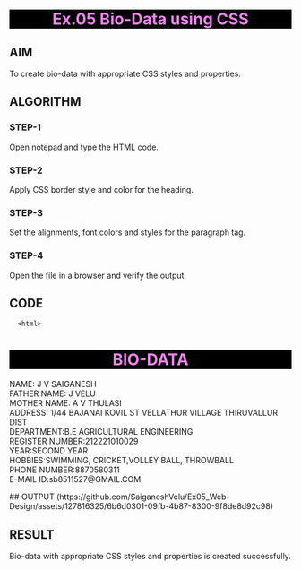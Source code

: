 # Ex.05 Bio-Data using CSS
## AIM
  To create bio-data with appropriate CSS styles and properties.

## ALGORITHM
### STEP-1
  Open notepad and type the HTML code.

### STEP-2
  Apply CSS border style and color for the heading.

### STEP-3
  Set the alignments, font colors and styles for the paragraph tag.

### STEP-4
  Open the file in a browser and verify the output.
  
## CODE
      <html>
<head>
<style type = "text/css">
h1
  {
   background-color:black;
    color:violet;
    text-align:center;
  }


p
   {
    text-align:left;
    border-bottom-style:dashed;
    border-top-style:solid; 
    border-left-style:double; 
    border-right-style:groove;
    border-width:25px;
    font :Times Newroman;
    border-bottom-color:cyan;
    border-top-color:yellow;
    border-left-color:green; 
    border-right-color:red;
   }
</style>
</head>
<body>
            <h1>BIO-DATA</h1>
<p>    
            NAME: J V SAIGANESH
            <br>
            FATHER NAME: J VELU
            <br>
            MOTHER NAME: A V THULASI
            <br>
            ADDRESS: 1/44 BAJANAI KOVIL ST VELLATHUR VILLAGE THIRUVALLUR DIST
            <br>
            DEPARTMENT:B.E AGRICULTURAL ENGINEERING
            <br>
            REGISTER NUMBER:212221010029
            <br>
            YEAR:SECOND YEAR
            <br>
            HOBBIES:SWIMMING, CRICKET,VOLLEY BALL, THROWBALL
            <br>
            PHONE NUMBER:8870580311
            <br>
            E-MAIL ID:sb8511527@GMAIL.COM</p>
</body>
</html>
## OUTPUT
(https://github.com/SaiganeshVelu/Ex05_Web-Design/assets/127816325/6b6d0301-09fb-4b87-8300-9f8de8d92c98)


## RESULT
  Bio-data with appropriate CSS styles and properties is created successfully.
